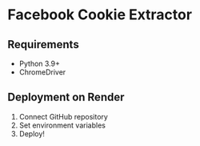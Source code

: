 # Facebook Cookie Extractor

## Requirements
- Python 3.9+
- ChromeDriver

## Deployment on Render
1. Connect GitHub repository
2. Set environment variables
3. Deploy!
